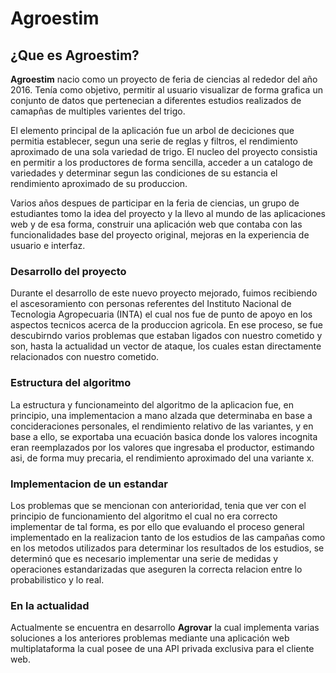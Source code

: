 # Agroestim

## ¿Que es Agroestim?

**Agroestim** nacio como un proyecto de feria de ciencias al rededor del año 2016. Tenía como objetivo, permitir al usuario visualizar de forma grafica un conjunto de datos que pertenecian a diferentes estudios realizados de camapñas de multiples varientes del trigo.

El elemento principal de la aplicación fue un arbol de deciciones que permitia establecer, segun una serie de reglas y filtros, el rendimiento aproximado de una sola variedad de trigo. El nucleo del proyecto consistia en permitir a los productores de forma sencilla, acceder a un catalogo de variedades y determinar segun las condiciones de su estancia el rendimiento aproximado de su produccion.

Varios años despues de participar en la feria de ciencias, un grupo de estudiantes tomo la idea del proyecto y la llevo al mundo de las aplicaciones web y de esa forma, construir una aplicación web que contaba con las funcionalidades base del proyecto original, mejoras en la experiencia de usuario e interfaz.

### Desarrollo del proyecto

Durante el desarrollo de este nuevo proyecto mejorado, fuimos recibiendo el ascesoramiento con personas referentes del Instituto Nacional de Tecnologia Agropecuaria (INTA) el cual nos fue de punto de apoyo en los aspectos tecnicos acerca de la produccion agricola. En ese proceso, se fue descubirndo varios problemas que estaban ligados con nuestro cometido y son, hasta la actualidad un vector de ataque, los cuales estan directamente relacionados con nuestro cometido.

### Estructura del algoritmo

La estructura y funcionameinto del algoritmo de la aplicacion fue, en principio, una implementacion a mano alzada que determinaba en base a concideraciones personales, el rendimiento relativo de las variantes, y en base a ello, se exportaba una ecuación basica donde los valores incognita eran reemplazados por los valores que ingresaba el productor, estimando asi, de forma muy precaria, el rendimiento aproximado del una variante x.

### Implementacion de un estandar

Los problemas que se mencionan con anterioridad, tenia que ver con el principio de funcionamiento del algoritmo el cual no era correcto implementar de tal forma, es por ello que evaluando el proceso general implementado en la realizacion tanto de los estudios de las campañas como en los metodos utilizados para determinar los resultados de los estudios, se determinó que es necesario implementar una serie de medidas y operaciones estandarizadas que aseguren la correcta relacion entre lo probabilistico y lo real.

### En la actualidad

Actualmente se encuentra en desarrollo **Agrovar** la cual implementa varias soluciones a los anteriores problemas mediante una aplicación web multiplataforma la cual posee de una API privada exclusiva para el cliente web.
